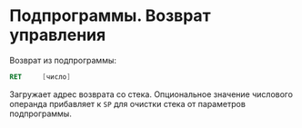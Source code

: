 # Подпрограммы. Возврат управления

Возврат из подпрограммы:

```asm
RET     [число]
```

Загружает адрес возврата со стека. Опциональное значение числового операнда
прибавляет к `SP` для очистки стека от параметров подпрограммы.
